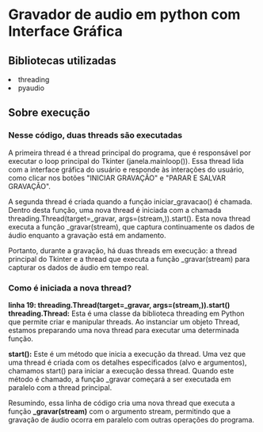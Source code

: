 <h1>Gravador de audio em python com Interface Gráfica</h1>
<h2> Bibliotecas utilizadas</h2>
<li> threading </li>
<li> pyaudio </li>
<h2> Sobre execução</h2>
<h3>Nesse código, duas threads são executadas</h3>
<p>
A primeira thread é a thread principal do programa, que é responsável por executar o loop principal do Tkinter (janela.mainloop()). Essa thread lida com a interface gráfica do usuário e responde às interações do usuário, como clicar nos botões "INICIAR GRAVAÇÃO" e "PARAR E SALVAR GRAVAÇÃO".

A segunda thread é criada quando a função iniciar_gravacao() é chamada. Dentro desta função, uma nova thread é iniciada com a chamada threading.Thread(target=_gravar, args=(stream,)).start(). Esta nova thread executa a função _gravar(stream), que captura continuamente os dados de áudio enquanto a gravação está em andamento.

Portanto, durante a gravação, há duas threads em execução: a thread principal do Tkinter e a thread que executa a função _gravar(stream) para capturar os dados de áudio em tempo real.
</p>

<h3>Como é iniciada a nova thread? </h3> 
<p>
  <b>linha 19: threading.Thread(target=_gravar, args=(stream,)).start()</b> <br>
  <b>threading.Thread:</b> Esta é uma classe da biblioteca threading em Python que permite criar e manipular threads. Ao instanciar um objeto Thread, estamos preparando uma nova thread para executar uma determinada função.

<b>start():</b> Este é um método que inicia a execução da thread. Uma vez que uma thread é criada com os detalhes especificados (alvo e argumentos), chamamos start() para iniciar a execução dessa thread. Quando este método é chamado, a função _gravar começará a ser executada em paralelo com a thread principal.

Resumindo, essa linha de código cria uma nova thread que executa a função <b>_gravar(stream)</b> com o argumento stream, permitindo que a gravação de áudio ocorra em paralelo com outras operações do programa.
</p>
